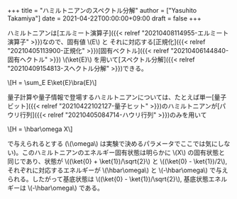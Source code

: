 +++
title = "ハミルトニアンのスペクトル分解"
author = ["Yasuhito Takamiya"]
date = 2021-04-22T00:00:00+09:00
draft = false
+++

ハミルトニアンは[エルミート演算子]({{< relref "20210408114955-エルミート演算子" >}})なので、固有値 \\(E\\) と それに対応する[正規化]({{< relref "20210405113900-正規化" >}})[固有ベクトル]({{< relref "20210406144840-固有ヘクトル" >}}) \\(\ket{E}\\) を用いて[スペクトル分解]({{< relref "20210409154813-スヘクトル分解" >}})できる。

\\[H = \sum\_E E\ket{E}\bra{E}\\]

量子計算や量子情報で登場するハミルトニアンについては、たとえば単一[量子ビット]({{< relref "20210422102127-量子ヒット" >}})のハミルトニアンが[パウリ行列]({{< relref "20210405084714-ハウリ行列" >}})のみを用いて

\\[H = \hbar\omega X\\]

で与えられるとする (\\(\omega\\) は実験で決めるパラメータでここでは気にしない)。このハミルトニアンのエネルギー固有状態は明らかに \\(X\\) の固有状態と同じであり、状態が \\((\ket{0} + \ket{1})/\sqrt{2}\\) と \\((\ket{0} - \ket{1})/2\\), それぞれに対応するエネルギーが \\(\hbar\omega\\) と \\(-\hbar\omega\\) で与えられる。したがって基底状態は \\((\ket{0} - \ket{1})/\sqrt{2}\\), 基底状態エネルギーは \\(-\hbar\omega\\) である。
